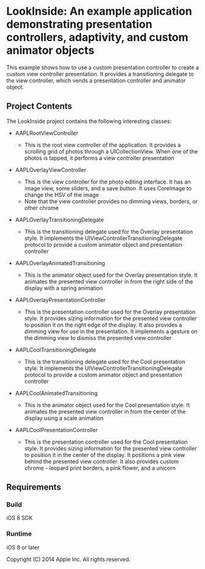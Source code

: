 # LookInside: An example application demonstrating presentation controllers, adaptivity, and custom animator objects

This example shows how to use a custom presentation controller to create a custom view controller presentation. It provides a transitioning delegate to the view controller, which vends a presentation controller and animator object.

## Project Contents

The LookInside project contains the following interesting classes:

 - AAPLRootViewController
     - This is the root view controller of the application. It provides a scrolling grid of photos through a UICollectionView. When one of the photos is tapped, it performs a view controller presentation

 - AAPLOverlayViewController
     - This is the view controller for the photo editing interface. It has an image view, some sliders, and a save button. It uses CoreImage to change the HSV of the image
     - Note that the view controller provides no dimming views, borders, or other chrome

 - AAPLOverlayTransitioningDelegate
     - This is the transitioning delegate used for the Overlay presentation style. It implements the UIViewControllerTransitioningDelegate protocol to provide a custom animator object and presentation controller

 - AAPLOverlayAnimatedTransitioning
     - This is the animator object used for the Overlay presentation style. It animates the presented view controller in from the right side of the display with a spring animation

 - AAPLOverlayPresentationController
     - This is the presentation controller used for the Overlay presentation style. It provides sizing information for the presented view controller to position it on the right edge of the display. It also provides a dimming view for use in the presentation. It implements a gesture on the dimming view to dismiss the presented view controller

 - AAPLCoolTransitioningDelegate
     - This is the transitioning delegate used for the Cool presentation style. It implements the UIViewControllerTransitioningDelegate protocol to provide a custom animator object and presentation controller

 - AAPLCoolAnimatedTransitioning
     - This is the animator object used for the Cool presentation style. It animates the presented view controller in from the center of the display using a scale animation

 - AAPLCoolPresentationController
     - This is the presentation controller used for the Cool presentation style. It provides sizing information for the presented view controller to position it in the center of the display. It positions a pink view behind the presented view controller. It also provides custom chrome - leopard print borders, a pink flower, and a unicorn

## Requirements

### Build

iOS 8 SDK

### Runtime

iOS 8 or later

Copyright (C) 2014 Apple Inc. All rights reserved.
